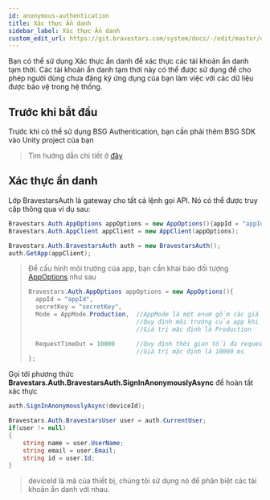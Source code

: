 ```yaml
---
id: anonymous-authentication
title: Xác thực Ẩn danh
sidebar_label: Xác thực Ẩn danh
custom_edit_url: https://git.bravestars.com/system/docs/-/edit/master/docs/sdk/anonymous-authentication.md
---
```

Bạn có thể sử dụng Xác thực ẩn danh để xác thực các tài khoản ẩn danh tạm thời. Các tài khoản ẩn danh
tạm thời này có thể được sử dụng để cho phép người dùng chưa đăng ký ứng dụng của bạn làm việc với các dữ liệu được bảo vệ trong hệ thống.
## Trước khi bắt đầu
Trước khi có thể sử dụng BSG Authentication, bạn cần phải thêm BSG SDK vào Unity project của bạn
>Tìm hướng dẫn chi tiết ở [đây](../get-started/setup.md)
## Xác thực ẩn danh
Lớp BravestarsAuth là gateway cho tất cả lệnh gọi API. Nó có thể được truy cập thông qua ví dụ sau:
```csharp
Bravestars.Auth.AppOptions appOptions = new AppOptions(){appId = "appId", secretKey = "secretKey"};
Bravestars.Auth.AppClient appClient = new AppClient(appOptions); 

Bravestars.Auth.BravestarsAuth auth = new BravestarsAuth();
auth.GetApp(appClient);
```
>Để cấu hình môi trường của app, bạn cần khai báo đối tượng [AppOptions](reference/auth/app-options.md) như sau
>
>```csharp
>Bravestars.Auth.AppOptions appOptions = new AppOptions(){
>   appId = "appId",
>   secretKey = "secretKey",
>   Mode = AppMode.Production,  //AppMode là một enum gồm các giá trị như Production, Development, Local
>                               //Quy định môi trường của app khi chạy
>                               //Giá trị mặc định là Production
>
>   RequestTimeOut = 10000      //Quy định thời gian tối đa request của api, đơn vị ms
>                               //Giá trị mặc định là 10000 ms 
>};
>```
Gọi tới phương thức **Bravestars.Auth.BravestarsAuth.SignInAnonymouslyAsync** để hoàn tất xác thực
```csharp
auth.SignInAnonymouslyAsync(deviceId);

Bravestars.Auth.BravestarsUser user = auth.CurrentUser;
if(user != null)
{
    string name = user.UserName;
    string email = user.Email;
    string id = user.Id;
}
```
>deviceId là mã của thiết bị, chúng tôi sử dụng nó để phân biệt các tài khoản ẩn danh với nhau.